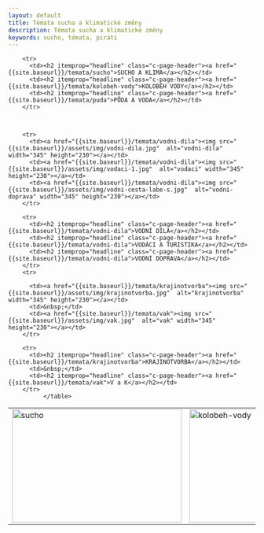 ```yaml
---
layout: default
title: Témata sucha a klimatické změny
description: Témata sucha a klimatické změny
keywords: sucho, témata, piráti
---
```

<div class="o-section">
  <div class="row">
              <table class="u-1margin--top">
		<tr>
		  <td><a href="{{site.baseurl}}/temata/sucho"><img src="{{site.baseurl}}/assets/img/sucho.jpg"  alt="sucho" width="345" height="230"></a></td>
		  <td><a href="{{site.baseurl}}/temata/kolobeh-vody"><img src="{{site.baseurl}}/assets/img/kolobeh-vody.jpg"   alt="kolobeh-vody" width="345" height="230"></a></td>
		  <td><a href="{{site.baseurl}}/temata/puda"><img src="{{site.baseurl}}/assets/img/puda.jpg"   alt="puda" width="345" height="230"></a></td>
		</tr>

		<tr>
		  <td><h2 itemprop="headline" class="c-page-header"><a href="{{site.baseurl}}/temata/sucho">SUCHO A KLIMA</a></h2></td>
		  <td><h2 itemprop="headline" class="c-page-header"><a href="{{site.baseurl}}/temata/kolobeh-vody">KOLOBĚH VODY</a></h2></td>
		  <td><h2 itemprop="headline" class="c-page-header"><a href="{{site.baseurl}}/temata/puda">PŮDA A VODA</a></h2></td>
		</tr>

           

		<tr>
		  <td><a href="{{site.baseurl}}/temata/vodni-dila"><img src="{{site.baseurl}}/assets/img/vodni-dila.jpg"  alt="vodni-dila" width="345" height="230"></a></td>
		  <td><a href="{{site.baseurl}}/temata/vodni-dila"><img src="{{site.baseurl}}/assets/img/vodaci-1.jpg"  alt="vodaci" width="345" height="230"></a></td>
		  <td><a href="{{site.baseurl}}/temata/vodni-dila"><img src="{{site.baseurl}}/assets/img/vodni-cesta-labe-s.jpg"  alt="vodni-doprava" width="345" height="230"></a></td>                  
		</tr>

		<tr>
		  <td><h2 itemprop="headline" class="c-page-header"><a href="{{site.baseurl}}/temata/vodni-dila">VODNÍ DÍLA</a></h2></td>
		  <td><h2 itemprop="headline" class="c-page-header"><a href="{{site.baseurl}}/temata/vodni-dila">VODÁCI A TURISTIKA</a></h2></td>                  
		  <td><h2 itemprop="headline" class="c-page-header"><a href="{{site.baseurl}}/temata/vodni-dila">VODNÍ DOPRAVA</a></h2></td>
		</tr>
		<tr>

		  <td><a href="{{site.baseurl}}/temata/krajinotvorba"><img src="{{site.baseurl}}/assets/img/krajinotvorba.jpg"  alt="krajinotvorba" width="345" height="230"></a></td>
		  <td>&nbsp;</td>
		  <td><a href="{{site.baseurl}}/temata/vak"><img src="{{site.baseurl}}/assets/img/vak.jpg"  alt="vak" width="345" height="230"></a></td>
		</tr>

		<tr>
		  <td><h2 itemprop="headline" class="c-page-header"><a href="{{site.baseurl}}/temata/krajinotvorba">KRAJINOTVORBA</a></h2></td>
		  <td>&nbsp;</td>
		  <td><h2 itemprop="headline" class="c-page-header"><a href="{{site.baseurl}}/temata/vak">V a K</a></h2></td>
		</tr>   		
              </table>  
  </div>
</div>
